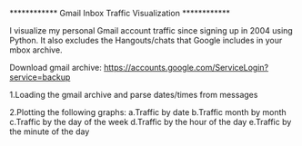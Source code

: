 ************ Gmail Inbox Traffic Visualization ************
 
I visualize my personal Gmail account traffic since signing up in 2004 using Python. It also excludes the Hangouts/chats that Google includes in your mbox archive.

Download gmail archive: https://accounts.google.com/ServiceLogin?service=backup

1.Loading the gmail archive and parse dates/times from messages

2.Plotting the following graphs:
a.Traffic by date
b.Traffic month by month
c.Traffic by the day of the week
d.Traffic by the hour of the day
e.Traffic by the minute of the day